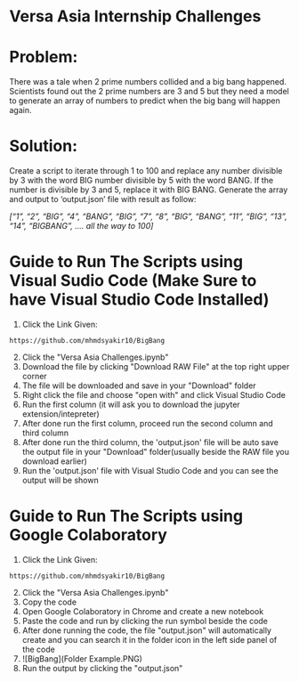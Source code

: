 
# Versa Asia Internship Challenges



# Problem:
There was a tale when 2 prime numbers collided and a big bang happened. Scientists found out
the 2 prime numbers are 3 and 5 but they need a model to generate an array of numbers to
predict when the big bang will happen again.

# Solution:
Create a script to iterate through 1 to 100 and replace any number divisible by 3 with the word
BIG number divisible by 5 with the word BANG. If the number is divisible by 3 and 5, replace it
with BIG BANG. Generate the array and output to ‘output.json’ file with result as follow:

*[“1”, “2”, “BIG”, “4”, “BANG”, “BIG”, “7”, “8”, “BIG”, “BANG”, “11”, “BIG”, “13”, “14”, “BIGBANG”,
.... all the way to 100]*

# Guide to Run The Scripts using Visual Sudio Code (Make Sure to have Visual Studio Code Installed)
1. Click the Link Given:
```
https://github.com/mhmdsyakir10/BigBang
```
2. Click the "Versa Asia Challenges.ipynb"
3. Download the file by clicking "Download RAW File" at the top right upper corner
4. The file will be downloaded and save in your "Download" folder
5. Right click the file and choose "open with" and click Visual Studio Code
6. Run the first column (it will ask you to download the jupyter extension/intepreter)
7. After done run the first column, proceed run the second column and third column
8. After done run the third column, the 'output.json' file will be auto save the output file in your "Download" folder(usually beside the RAW file you download earlier)
9. Run the 'output.json' file with Visual Studio Code and you can see the output will be shown


# Guide to Run The Scripts using Google Colaboratory
1. Click the Link Given:
```
https://github.com/mhmdsyakir10/BigBang
```
2. Click the "Versa Asia Challenges.ipynb"
3. Copy the code
4. Open Google Colaboratory in Chrome and create a new notebook
5. Paste the code and run by clicking the run symbol beside the code
6. After done running the code, the file "output.json" will automatically create and you can search it in the folder icon in the left side panel of the code
7. ![BigBang](Folder Example.PNG)
8. Run the output by clicking the "output.json"


